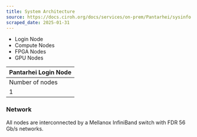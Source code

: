 ```yaml
---
title: System Architecture
source: https://docs.ciroh.org/docs/services/on-prem/Pantarhei/sysinfo
scraped_date: 2025-01-31
---
```


- Login Node
- Compute Nodes
- FPGA Nodes
- GPU Nodes

| Pantarhei Login Node |
| --- |
| Number of nodes | Processors per node | Cores per node | Sockets per node | Memory per node | Local storage per node |
| 1 | 2x Intel(R) Xeon(R) Silver 4110 CPU @ 2.10GHz | 16 | 2 | 96 Gb | 76 TB |

### Network

All nodes are interconnected by a Mellanox InfiniBand switch with FDR 56 Gb/s networks.